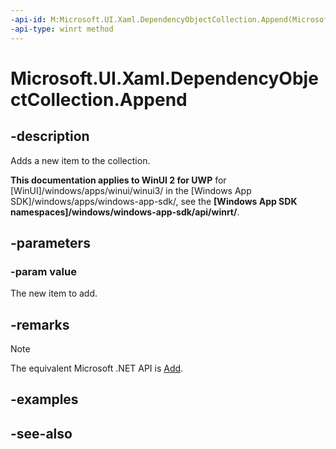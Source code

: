 ```yaml
---
-api-id: M:Microsoft.UI.Xaml.DependencyObjectCollection.Append(Microsoft.UI.Xaml.DependencyObject)
-api-type: winrt method
---
```


<!-- Method syntax
public void Append(Windows.UI.Xaml.DependencyObject value)
-->

# Microsoft.UI.Xaml.DependencyObjectCollection.Append

## -description
Adds a new item to the collection.

**This documentation applies to WinUI 2 for UWP** for [WinUI]/windows/apps/winui/winui3/ in the [Windows App SDK]/windows/apps/windows-app-sdk/, see the **[Windows App SDK namespaces]/windows/windows-app-sdk/api/winrt/**.

## -parameters
### -param value
The new item to add.

## -remarks
> [!NOTE]
> The equivalent Microsoft .NET  API is [Add](dependencyobjectcollection_add.md).

## -examples

## -see-also
